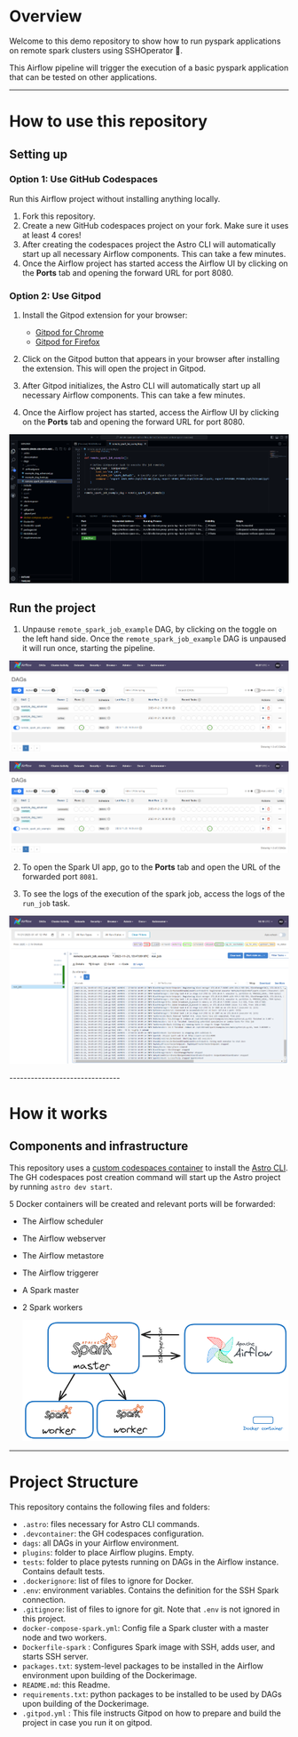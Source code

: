 Overview
========

Welcome to this demo repository to show how to run pyspark applications on remote spark clusters using SSHOperator :rocket:.

This Airflow pipeline will trigger the execution of a basic pyspark application that can be tested on other applications.

-------------------------------

How to use this repository
==========================

## Setting up

### Option 1: Use GitHub Codespaces

Run this Airflow project without installing anything locally.

1. Fork this repository.
2. Create a new GitHub codespaces project on your fork. Make sure it uses at least 4 cores!
3. After creating the codespaces project the Astro CLI will automatically start up all necessary Airflow components. This can take a few minutes. 
4. Once the Airflow project has started access the Airflow UI by clicking on the **Ports** tab and opening the forward URL for port 8080.

### Option 2: Use Gitpod

1. Install the Gitpod extension for your browser:
   - [Gitpod for Chrome](https://chrome.google.com/webstore/detail/gitpod-online-ide/dodmmooeoklaejobgleioelladacbeki)
   - [Gitpod for Firefox](https://addons.mozilla.org/firefox/addon/gitpod/)

2. Click on the Gitpod button that appears in your browser after installing the extension. This will open the project in Gitpod.

3. After Gitpod initializes, the Astro CLI will automatically start up all necessary Airflow components. This can take a few minutes.

4. Once the Airflow project has started, access the Airflow UI by clicking on the **Ports** tab and opening the forward URL for port 8080.

   <p align="center">
  <img src="src/Screenshot2023-11-22113902.png" alt="Ports">
   </p>

## Run the project

1. Unpause `remote_spark_job_example` DAG, by clicking on the toggle on the left hand side. Once the `remote_spark_job_example` DAG is unpaused it will run once, starting the pipeline.

 ![Ports](src/Screenshot2023-11-22113737.png)

<p align="center">
  <img src="src/Screenshot2023-11-22113737.png" alt="Ports">
</p>
 
2. To open the Spark UI app, go to the **Ports** tab and open the URL of the forwarded port `8081`.

3. To see the logs of the execution of the spark job, access the logs of the `run_job` task.

<p align="center">
  <img src="src/Screenshot2023-11-22111038.png" alt="Tasks">
</p>
-------------------------------

How it works
============

## Components and infrastructure

This repository uses a [custom codespaces container](https://github.com/astronomer/devcontainer-features/pkgs/container/devcontainer-features%2Fastro-cli) to install the [Astro CLI](https://docs.astronomer.io/astro/cli/install-cli). The GH codespaces post creation command will start up the Astro project by running `astro dev start`. 

5 Docker containers will be created and relevant ports will be forwarded:

- The Airflow scheduler
- The Airflow webserver
- The Airflow metastore
- The Airflow triggerer
- A Spark master
- 2 Spark workers

  <p align="center">
  <img src="src/Untitled-2023-10-04-1651gyj.png" alt="Overview">
  </p>
  
-------------------------------

Project Structure
================

This repository contains the following files and folders:

- `.astro`: files necessary for Astro CLI commands.
- `.devcontainer`: the GH codespaces configuration.
-  `dags`: all DAGs in your Airflow environment.
- `plugins`: folder to place Airflow plugins. Empty.
- `tests`: folder to place pytests running on DAGs in the Airflow instance. Contains default tests.
- `.dockerignore`: list of files to ignore for Docker.
- `.env`: environment variables. Contains the definition for the SSH Spark connection.
- `.gitignore`: list of files to ignore for git. Note that `.env` is not ignored in this project.
- `docker-compose-spark.yml`: Config file a Spark cluster with a master node and two workers.
- `Dockerfile-spark` : Configures Spark image with SSH, adds user, and starts SSH server.
- `packages.txt`: system-level packages to be installed in the Airflow environment upon building of the Dockerimage.
- `README.md`: this Readme.
- `requirements.txt`: python packages to be installed to be used by DAGs upon building of the Dockerimage.
- `.gitpod.yml` : This file instructs Gitpod on how to prepare and build the project in case you run it on gitpod.

